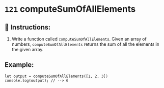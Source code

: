 # `121` computeSumOfAllElements

## 📝 Instructions:

1. Write a function called `computeSumOfAllElements`. Given an array of numbers, `computeSumOfAllElements` returns the sum of all the elements in the given array.

## Example:

```Js
let output = computeSumOfAllElements([1, 2, 3])
console.log(output); // --> 6
```